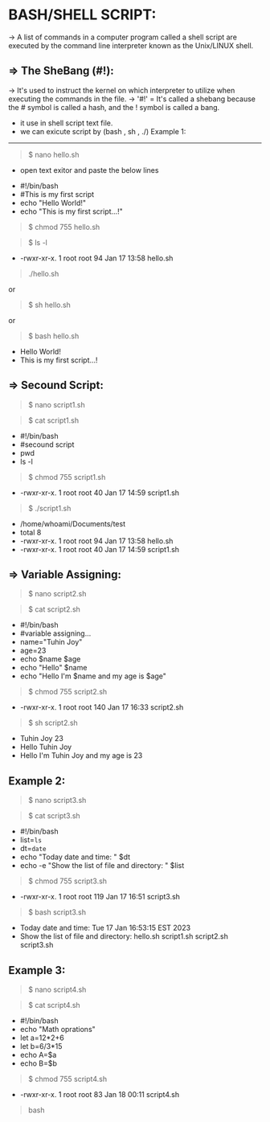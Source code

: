 BASH/SHELL SCRIPT:
===================
-> A list of commands in a computer program called a shell script are executed by the command line interpreter known as the Unix/LINUX shell.

=> The SheBang (#!):
----------------
-> It's used to instruct the kernel on which interpreter to utilize when executing the commands in the file.
-> '#!' = It's called a shebang because the # symbol is called a hash, and the ! symbol is called a bang.
- it use in shell script text file.
- we can exicute script by (bash <scriptName>, sh <scriptName>, ./<scripName>)
Example 1:
---------
> $ nano hello.sh
- open text exitor and paste the below lines
* #!/bin/bash
* #This is my first script
* echo "Hello World!"
* echo "This is my first script...!"

> $ chmod 755 hello.sh

> $ ls -l
+ -rwxr-xr-x. 1 root root 94 Jan 17 13:58 hello.sh

>  ./hello.sh

 or

> $ sh hello.sh

 or 

> $ bash hello.sh
+ Hello World!
+ This is my first script...!

=> Secound Script:
------------------
> $ nano script1.sh

> $ cat script1.sh 
- #!/bin/bash
- #secound script
- pwd
- ls -l

> $ chmod 755 script1.sh
+ -rwxr-xr-x. 1 root root 40 Jan 17 14:59 script1.sh

> $ ./script1.sh 
+ /home/whoami/Documents/test
+ total 8
+ -rwxr-xr-x. 1 root root 94 Jan 17 13:58 hello.sh
+ -rwxr-xr-x. 1 root root 40 Jan 17 14:59 script1.sh

=> Variable Assigning:
----------------------
> $ nano script2.sh

> $ cat script2.sh
+ #!/bin/bash
+ #variable assigning...
+ name="Tuhin Joy"
+ age=23
+ echo $name $age
+ echo "Hello" $name
+ echo "Hello I'm $name and my age is $age"

> $ chmod 755 script2.sh
+ -rwxr-xr-x. 1 root root 140 Jan 17 16:33 script2.sh

> $ sh script2.sh
+ Tuhin Joy 23
+ Hello Tuhin Joy
+ Hello I'm Tuhin Joy and my age is 23

Example 2:
----------
> $ nano script3.sh

> $ cat script3.sh
+ #!/bin/bash
+ list=`ls`
+ dt=`date`
+ echo "Today date and time: " $dt
+ echo -e "Show the list of file and directory: " $list

> $ chmod 755 script3.sh
+ -rwxr-xr-x. 1 root root 119 Jan 17 16:51 script3.sh

> $ bash script3.sh
+ Today date and time:  Tue 17 Jan 16:53:15 EST 2023
+ Show the list of file and directory:  hello.sh script1.sh script2.sh script3.sh

Example 3:
----------
> $ nano script4.sh

> $ cat script4.sh 
+ #!/bin/bash
+ echo "Math oprations"
+ let a=12*2+6
+ let b=6/3*15
+ echo A=$a
+ echo B=$b

> $ chmod 755 script4.sh 
+ -rwxr-xr-x. 1 root root  83 Jan 18 00:11 script4.sh

> bash




